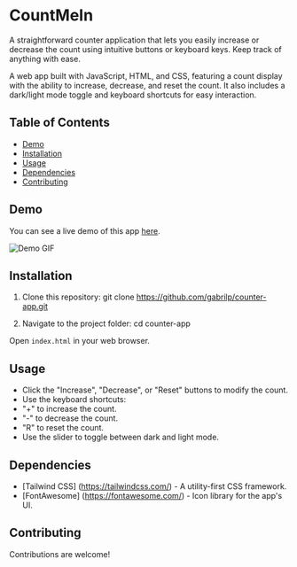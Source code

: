 # CountMeIn
A straightforward counter application that lets you easily increase or decrease the count using intuitive buttons or keyboard keys. Keep track of anything with ease.

A web app built with JavaScript, HTML, and CSS, featuring a count display with the ability to increase, decrease, and reset the count. It also includes a dark/light mode toggle and keyboard shortcuts for easy interaction.

## Table of Contents
- [Demo](#demo)
- [Installation](#installation)
- [Usage](#usage)
- [Dependencies](#dependencies)
- [Contributing](#contributing)

## Demo
You can see a live demo of this app [here](#insert-demo-link).

![Demo GIF](./demo.gif)

## Installation
1. Clone this repository: git clone https://github.com/gabrilp/counter-app.git

2. Navigate to the project folder: cd counter-app

Open `index.html` in your web browser.

## Usage
- Click the "Increase", "Decrease", or "Reset" buttons to modify the count.
- Use the keyboard shortcuts:
- "+" to increase the count.
- "-" to decrease the count.
- "R" to reset the count.
- Use the slider to toggle between dark and light mode.

## Dependencies
- [Tailwind CSS] (https://tailwindcss.com/) - A utility-first CSS framework.
- [FontAwesome] (https://fontawesome.com/) - Icon library for the app's UI.

## Contributing
Contributions are welcome!
